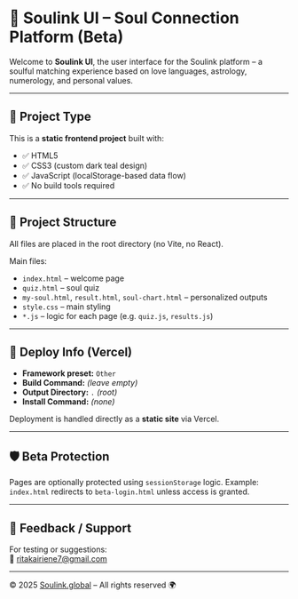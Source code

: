 # 🌟 Soulink UI – Soul Connection Platform (Beta)

Welcome to **Soulink UI**, the user interface for the Soulink platform – a soulful matching experience based on love languages, astrology, numerology, and personal values.

---

## 🧱 Project Type

This is a **static frontend project** built with:

- ✅ HTML5
- ✅ CSS3 (custom dark teal design)
- ✅ JavaScript (localStorage-based data flow)
- ✅ No build tools required

---

## 📁 Project Structure

All files are placed in the root directory (no Vite, no React).

Main files:

- `index.html` – welcome page
- `quiz.html` – soul quiz
- `my-soul.html`, `result.html`, `soul-chart.html` – personalized outputs
- `style.css` – main styling
- `*.js` – logic for each page (e.g. `quiz.js`, `results.js`)

---

## 🚀 Deploy Info (Vercel)

- **Framework preset:** `Other`
- **Build Command:** _(leave empty)_
- **Output Directory:** `.` _(root)_
- **Install Command:** _(none)_

Deployment is handled directly as a **static site** via Vercel.

---

## 🛡️ Beta Protection

Pages are optionally protected using `sessionStorage` logic.
Example: `index.html` redirects to `beta-login.html` unless access is granted.

---

## 📧 Feedback / Support

For testing or suggestions:  
📩 [ritakairiene7@gmail.com](mailto:ritakairiene7@gmail.com)

---

© 2025 [Soulink.global](https://soulink.global) – All rights reserved 🌍
